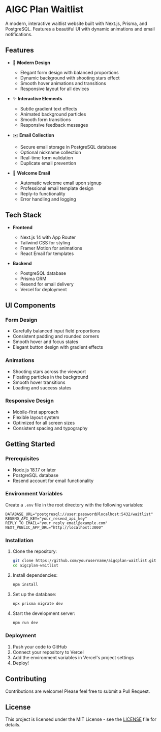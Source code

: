 # AIGC Plan Waitlist

A modern, interactive waitlist website built with Next.js, Prisma, and PostgreSQL. Features a beautiful UI with dynamic animations and email notifications.

## Features

- 🎨 **Modern Design**
  - Elegant form design with balanced proportions
  - Dynamic background with shooting stars effect
  - Smooth hover animations and transitions
  - Responsive layout for all devices

- ✨ **Interactive Elements**
  - Subtle gradient text effects
  - Animated background particles
  - Smooth form transitions
  - Responsive feedback messages

- ✉️ **Email Collection**
  - Secure email storage in PostgreSQL database
  - Optional nickname collection
  - Real-time form validation
  - Duplicate email prevention

- 📧 **Welcome Email**
  - Automatic welcome email upon signup
  - Professional email template design
  - Reply-to functionality
  - Error handling and logging

## Tech Stack

- **Frontend**
  - Next.js 14 with App Router
  - Tailwind CSS for styling
  - Framer Motion for animations
  - React Email for templates

- **Backend**
  - PostgreSQL database
  - Prisma ORM
  - Resend for email delivery
  - Vercel for deployment

## UI Components

### Form Design
- Carefully balanced input field proportions
- Consistent padding and rounded corners
- Smooth hover and focus states
- Elegant button design with gradient effects

### Animations
- Shooting stars across the viewport
- Floating particles in the background
- Smooth hover transitions
- Loading and success states

### Responsive Design
- Mobile-first approach
- Flexible layout system
- Optimized for all screen sizes
- Consistent spacing and typography

## Getting Started

### Prerequisites

- Node.js 18.17 or later
- PostgreSQL database
- Resend account for email functionality

### Environment Variables

Create a `.env` file in the root directory with the following variables:

```env
DATABASE_URL="postgresql://user:password@localhost:5432/waitlist"
RESEND_API_KEY="your_resend_api_key"
REPLY_TO_EMAIL="your_reply_email@example.com"
NEXT_PUBLIC_APP_URL="http://localhost:3000"
```

### Installation

1. Clone the repository:
   ```bash
   git clone https://github.com/yourusername/aigcplan-waitlist.git
   cd aigcplan-waitlist
   ```

2. Install dependencies:
   ```bash
   npm install
   ```

3. Set up the database:
   ```bash
   npx prisma migrate dev
   ```

4. Start the development server:
   ```bash
   npm run dev
   ```

### Deployment

1. Push your code to GitHub
2. Connect your repository to Vercel
3. Add the environment variables in Vercel's project settings
4. Deploy!

## Contributing

Contributions are welcome! Please feel free to submit a Pull Request.

## License

This project is licensed under the MIT License - see the [LICENSE](LICENSE) file for details.
